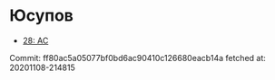 # Юсупов
- [28: AC](28.md)

Commit: ff80ac5a05077bf0bd6ac90410c126680eacb14a
 fetched at: 20201108-214815
